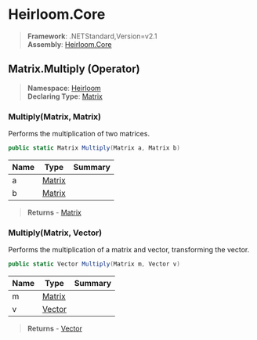 # Heirloom.Core

> **Framework**: .NETStandard,Version=v2.1  
> **Assembly**: [Heirloom.Core][0]

## Matrix.Multiply (Operator)

> **Namespace**: [Heirloom][0]  
> **Declaring Type**: [Matrix][1]

### Multiply(Matrix, Matrix)

Performs the multiplication of two matrices.

```cs
public static Matrix Multiply(Matrix a, Matrix b)
```

| Name | Type        | Summary |
|------|-------------|---------|
| a    | [Matrix][1] |         |
| b    | [Matrix][1] |         |

> **Returns** - [Matrix][1]

### Multiply(Matrix, Vector)

Performs the multiplication of a matrix and vector, transforming the vector.

```cs
public static Vector Multiply(Matrix m, Vector v)
```

| Name | Type        | Summary |
|------|-------------|---------|
| m    | [Matrix][1] |         |
| v    | [Vector][2] |         |

> **Returns** - [Vector][2]

[0]: ../../../Heirloom.Core.md
[1]: ../Matrix.md
[2]: ../Vector.md
